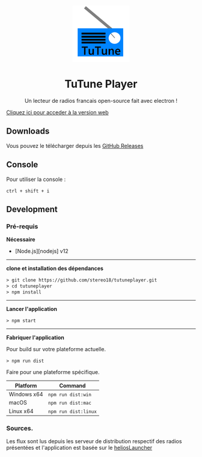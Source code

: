 <p align="center"><img src="./app/assets/images/SealCircle.png" width="150px" height="150px" alt="aventium softworks"></p>

<h1 align="center">TuTune Player</h1>



<p align="center">Un lecteur de radios francais open-source fait avec electron !</p>
<a align="center" href="https://stereo18.github.io/tutuneplayer/" target="_blank">Cliquez ici pour acceder à la version web</a>



## Downloads

Vous pouvez le télécharger depuis les [GitHub Releases](https://github.com/stereo18/tutuneplayer/releases)



## Console

Pour utiliser la console :

```console
ctrl + shift + i
```

## Development

### Pré-requis

**Nécessaire**

* [Node.js][nodejs] v12

---

**clone et installation des dépendances**

```console
> git clone https://github.com/stereo18/tutuneplayer.git
> cd tutuneplayer
> npm install
```

---

**Lancer l'application**

```console
> npm start
```

---

**Fabriquer l'application**

Pour build sur votre plateforme actuelle.

```console
> npm run dist
```

Faire pour une plateforme spécifique.

| Platform    | Command              |
| ----------- | -------------------- |
| Windows x64 | `npm run dist:win`   |
| macOS       | `npm run dist:mac`   |
| Linux x64   | `npm run dist:linux` |



### Sources.

Les flux sont lus depuis les serveur de distribution respectif des radios présentées et l'application est basée sur le [heliosLauncher](https://github.com/dscalzi/helioslauncher)
